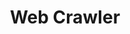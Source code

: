 ---
title: Web Crawler
solution: turing
description: Index the website by processing the HTML of its pages.
download: true
github-url: https://github.com/openviglet/turing
download-url: https://github.com/openviglet/turing/releases/download/v0.3.9/turing-web-crawler.jar
---